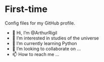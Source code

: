 # First-time
Config files for my GitHub profile.
- 👋 Hi, I’m @ArthurRigil
- 👀 I’m interested in studies of the universe
- 🌱 I’m currently learning Python
- 💞️ I’m looking to collaborate on ...
- 📫 How to reach me ...
